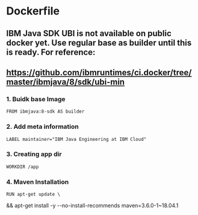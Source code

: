 # Dockerfile 
## IBM Java SDK UBI is not available on public docker yet. Use regular base as builder until this is ready. For reference:
## https://github.com/ibmruntimes/ci.docker/tree/master/ibmjava/8/sdk/ubi-min


### 1. Buidk base Image
	FROM ibmjava:8-sdk AS builder

### 2. Add meta information
	LABEL maintainer="IBM Java Engineering at IBM Cloud"
	
### 3. Creating app dir
	WORKDIR /app

### 4. Maven Installation
	RUN apt-get update \
  && apt-get install -y --no-install-recommends maven=3.6.0-1~18.04.1
